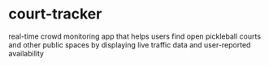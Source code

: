# court-tracker
real-time crowd monitoring app that helps users find open pickleball courts and other public spaces by displaying live traffic data and user-reported availability
